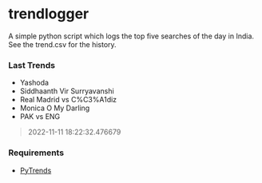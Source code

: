 # trendlogger
A simple python script which logs the top five searches of the day in India.<br>See the trend.csv for the history.<br>

<!-- Last Trends -->
### Last Trends
* Yashoda
* Siddhaanth Vir Surryavanshi
* Real Madrid vs C%C3%A1diz
* Monica O My Darling
* PAK vs ENG
> 2022-11-11 18:22:32.476679

<!-- Requirements -->
### Requirements
* [PyTrends](https://github.com/dreyco676/pytrends)
